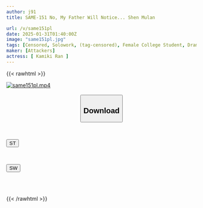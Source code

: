 ```yaml
---
author: j91
title: SAME-151 No, My Father Will Notice... Shen Mulan

url: /v/same151pl
date: 2025-01-31T01:40:00Z
image: "same151pl.jpg"
tags: [Censored, Solowork, (tag-censored), Female College Student, Drama, Adopted Daughter	]
maker: [Attackers]
actress: [ Kamiki Ran ]
---
```



{{< rawhtml >}}

<div class="video" data-videoid="BbM2GL33kjHyZJo">
    <a href="javascript:;">
        <img src="/v/same151pl/same151pl.jpg" width="WIDTH" height="HEIGHT" alt="same151pl.mp4" loading="lazy">
    </a>
</div>

<script type="text/javascript" src="https://j91.asia/asset/on-demand-st.js"></script>

<br>
  <link rel="stylesheet" href="https://j91.asia/asset/bs5.css">
  
  <center>
  <button class="btn btn-primary" type="button" data-bs-toggle="collapse" data-bs-target=".multi-collapse" aria-expanded="false" aria-controls="multiCollapseExample1 multiCollapseExample2"><h2>Download</h2></button></center>
</p>
<div class="row">
  <div class="col">
    <div class="collapse multi-collapse" id="multiCollapseExample1">
      <div class="card card-body">
	      	      <br>
<div class="buttons">  
<p><a href="/v/same151pl/st.html" target="_blank"><button class="btn-hover color-3"><i class="fa fa-download"></i> ST</button></a></p></div>
    </div>
  </div>
</div>
  <div class="col">
    <div class="collapse multi-collapse" id="multiCollapseExample2">
      <div class="card card-body">
	      <br>
<div class="buttons">
<p><a href="/v/same151pl/sw.html" target="_blank"><button class="btn-hover color-2"><i class="fa fa-download"></i> SW</button></a></p></div>
<br><br>
      </div>
    </div>
  </div>
</div>

{{< /rawhtml >}}